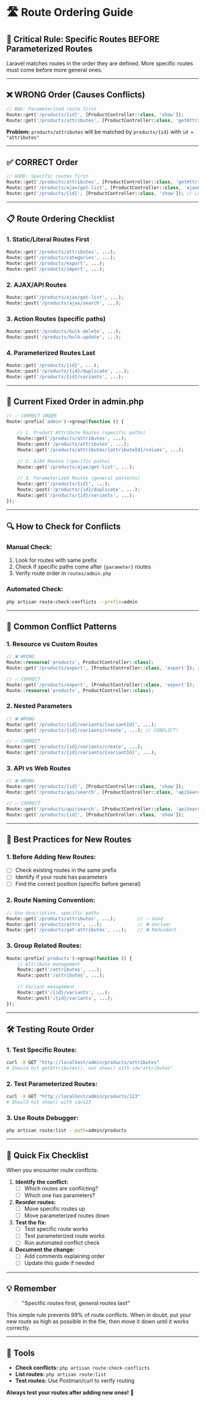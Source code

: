 # 🛣️ Route Ordering Guide

## 🚨 **Critical Rule: Specific Routes BEFORE Parameterized Routes**

Laravel matches routes in the order they are defined. More specific routes must come before more general ones.

---

## ❌ **WRONG Order (Causes Conflicts)**

```php
// BAD: Parameterized route first
Route::get('/products/{id}', [ProductController::class, 'show']);
Route::get('/products/attributes', [ProductController::class, 'getAttributes']); // NEVER REACHED!
```

**Problem:** `products/attributes` will be matched by `products/{id}` with `id = "attributes"`

---

## ✅ **CORRECT Order**

```php
// GOOD: Specific routes first
Route::get('/products/attributes', [ProductController::class, 'getAttributes']);
Route::get('/products/ajax/get-list', [ProductController::class, 'ajaxGetList']);
Route::get('/products/{id}', [ProductController::class, 'show']); // Last
```

---

## 📋 **Route Ordering Checklist**

### **1. Static/Literal Routes First**
```php
Route::get('/products/attributes', ...);
Route::get('/products/categories', ...);
Route::get('/products/export', ...);
Route::get('/products/import', ...);
```

### **2. AJAX/API Routes**
```php
Route::get('/products/ajax/get-list', ...);
Route::post('/products/ajax/search', ...);
```

### **3. Action Routes (specific paths)**
```php
Route::post('/products/bulk-delete', ...);
Route::post('/products/bulk-update', ...);
```

### **4. Parameterized Routes Last**
```php
Route::get('/products/{id}', ...);
Route::post('/products/{id}/duplicate', ...);
Route::get('/products/{id}/variants', ...);
```

---

## 🎯 **Current Fixed Order in admin.php**

```php
// ✅ CORRECT ORDER
Route::prefix('admin')->group(function () {
    
    // 1. Product Attribute Routes (specific paths)
    Route::get('/products/attributes', ...);
    Route::post('/products/attributes', ...);
    Route::get('/products/attributes/{attributeId}/values', ...);
    
    // 2. AJAX Routes (specific paths)
    Route::get('/products/ajax/get-list', ...);
    
    // 3. Parameterized Routes (general patterns)
    Route::get('/products/{id}', ...);
    Route::post('/products/{id}/duplicate', ...);
    Route::get('/products/{id}/variants', ...);
});
```

---

## 🔍 **How to Check for Conflicts**

### **Manual Check:**
1. Look for routes with same prefix
2. Check if specific paths come after `{parameter}` routes
3. Verify route order in `routes/admin.php`

### **Automated Check:**
```bash
php artisan route:check-conflicts --prefix=admin
```

---

## 🚨 **Common Conflict Patterns**

### **1. Resource vs Custom Routes**
```php
// ❌ WRONG
Route::resource('products', ProductController::class);
Route::get('/products/export', [ProductController::class, 'export']); // CONFLICT!

// ✅ CORRECT  
Route::get('/products/export', [ProductController::class, 'export']);
Route::resource('products', ProductController::class);
```

### **2. Nested Parameters**
```php
// ❌ WRONG
Route::get('/products/{id}/variants/{variantId}', ...);
Route::get('/products/{id}/variants/create', ...); // CONFLICT!

// ✅ CORRECT
Route::get('/products/{id}/variants/create', ...);
Route::get('/products/{id}/variants/{variantId}', ...);
```

### **3. API vs Web Routes**
```php
// ❌ WRONG
Route::get('/products/{id}', [ProductController::class, 'show']);
Route::get('/products/api/search', [ProductController::class, 'apiSearch']); // CONFLICT!

// ✅ CORRECT
Route::get('/products/api/search', [ProductController::class, 'apiSearch']);
Route::get('/products/{id}', [ProductController::class, 'show']);
```

---

## 📝 **Best Practices for New Routes**

### **1. Before Adding New Routes:**
- [ ] Check existing routes in the same prefix
- [ ] Identify if your route has parameters
- [ ] Find the correct position (specific before general)

### **2. Route Naming Convention:**
```php
// Use descriptive, specific paths
Route::get('/products/attributes', ...);        // ✅ Good
Route::get('/products/attrs', ...);             // ❌ Unclear
Route::get('/products/get-attributes', ...);    // ❌ Redundant
```

### **3. Group Related Routes:**
```php
Route::prefix('products')->group(function () {
    // Attribute management
    Route::get('/attributes', ...);
    Route::post('/attributes', ...);
    
    // Variant management  
    Route::get('/{id}/variants', ...);
    Route::post('/{id}/variants', ...);
});
```

---

## 🛠️ **Testing Route Order**

### **1. Test Specific Routes:**
```bash
curl -X GET "http://localhost/admin/products/attributes"
# Should hit getAttributes(), not show() with id="attributes"
```

### **2. Test Parameterized Routes:**
```bash
curl -X GET "http://localhost/admin/products/123"
# Should hit show() with id=123
```

### **3. Use Route Debugger:**
```bash
php artisan route:list --path=admin/products
```

---

## 🚀 **Quick Fix Checklist**

When you encounter route conflicts:

1. **Identify the conflict:**
   - [ ] Which routes are conflicting?
   - [ ] Which one has parameters?

2. **Reorder routes:**
   - [ ] Move specific routes up
   - [ ] Move parameterized routes down

3. **Test the fix:**
   - [ ] Test specific route works
   - [ ] Test parameterized route works
   - [ ] Run automated conflict check

4. **Document the change:**
   - [ ] Add comments explaining order
   - [ ] Update this guide if needed

---

## 💡 **Remember**

> **"Specific routes first, general routes last"**

This simple rule prevents 99% of route conflicts. When in doubt, put your new route as high as possible in the file, then move it down until it works correctly.

---

## 🔧 **Tools**

- **Check conflicts:** `php artisan route:check-conflicts`
- **List routes:** `php artisan route:list`
- **Test routes:** Use Postman/curl to verify routing

**Always test your routes after adding new ones!** 🧪
